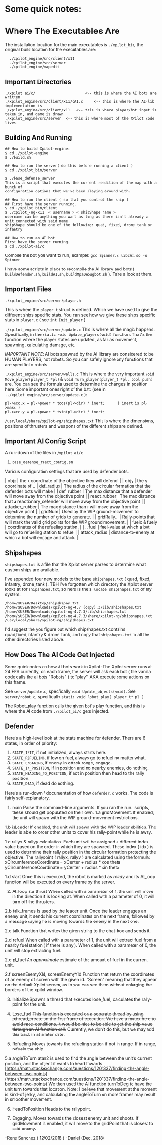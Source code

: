 # Some quick notes:
# Where The Executables Are

The installation location for the main executables is `./xpilot_bin`,
the original build location for the executables are:

```
  ./xpilot_engine/src/client/x11
  ./xpilot_engine/src/server
  ./xpilot_engine/mapedit
```

## Important Directories

```
./xpilot_ai/c/                       <-- this is where the AI bots are written
./xpilot_engine/src/client/x11/cAI.c     <-- this is where the AI-lib implementation is
./xpilot_engine/src/client/x11   <-- this is where player/bot input is taken in, and game is drawn
./xpilot_engine/src/server  <-- this is where most of the XPilot code lives
```

## Building And Running

```
## How to build Xpilot-engine:
$ cd ./xpilot-engine
$ ./build.sh

## How to run the server( do this before running a client )
$ cd ./xpilot_bin/server

$ ./base_defense_server
This is a script that executes the current rendition of the map with a bunch of 
configuration options that we've been playing around with.

## How to run the client ( so that you control the ship )
## First have the server running.
$ cd ./xpilot_bin/client
$ ./xpilot_-ng-x11  < username > < shipShape name >
username can be anything you want as long as there isn't already a unit connected with said name
shipShape should be one of the following: quad, fixed, drone_tank or infantry

## How to run an AI bot
First have the server running.
$ cd ./xpilot-ai/c

```

Compile the bot you want to run, example: `gcc Spinner.c libcAI.so -o Spinner`

I have some scripts in place to recompile the AI library and bots ( `buildDefender.sh`, `buildAI.sh`, `buildMpaDebugbot.sh` ). Take a look at them.

## Important Files

`./xpilot_engine/src/server/player.h`

This is where the `player_t` struct is defined. Which we have used to give the different 
ships specific stats. You can see how we give these ships specific stats in 
`player.c` ( see `int Init_player` ) 

`./xpilot_engine/src/server/update.c`
This is where all the magic happens. Specifically, in the `static void Update_players(void)` 
function. That's the function where the player states are updated, as far as movement, 
spawning, calculating damage, etc.

*IMPORTANT NOTE*: AI bots spawned by the AI library are considered to be HUMAN PLAYERS, not robots.
So you can safely ignore any functions that are specific to robots.

`./xpilot_engine/src/server/walls.c`
This is where the very important `void Move_player(player_t *pl)` & `void Turn_player(player_t *pl, bool push)` are.
You can see the formula used to determine the changes in position here.
Some important ones right of the bat:
(see in `../xpilot_engine/src/server/update.c` ): 

```
pl->acc.x = pl->power * tcos(pl->dir) / inert;      ( inert is pl->mass )
pl->acc.y = pl->power * tsin(pl->dir) / inert;
```

`/usr/local/share/xpilot-ng/shipshapes.txt`
This is where the dimensions, positions of thrusters and weapons of the different ships are defined.

## Important AI Config Script

A run-down of the files in `/xpilot_ai/c`

1. `base_defense_react_config.sh`

Various configuration settings that are used by defender bots. 

| objx | the x coordinate of the objective they will defend. |
| objy | the y coordinate of ..
| def_radius | The radius of the circular formation that the defender bots will make |
| def_rubber | The max distance that a defender will move away from the objective point |
| react_rubber | The max distance that a reactionary_defender will move away from the objective point |
| attacker_rubber | The max distance than r will move away from the objective point |
| gridNum | Used by the WIP ground-movement to determine the number of grids to generate. |
| gridRally... | Rally-points that will mark the valid grid points for the WIP ground movement. |
| fuelx & fuely | coordinates of the refueling station. |
| ...fuel | fuel-value at which a bot will go to refueling station to refuel |
| attack_radius | distance-to-enemy at which a bot will engage and attack. |

## Shipshapes

`shipshapes.txt` is a file that the Xpilot server parses to determine what custom 
ships are available.

I've appended four new models to the base `shipshapes.txt` ( quad, fixed, infantry, drone_tank ).
TBH I've forgotten which directory the Xpilot server looks at for `shipshapes.txt`, so here
is the `$ locate shipshapes.txt` of my system:

```
/home/$USER/Desktop/shipshapes.txt
/home/$USER/Downloads/xpilot-ng-4.7 (copy).3/lib/shipshapes.txt
/home/$USER/Downloads/xpilot-ng-4.7.3/lib/shipshapes.txt
/home/$USER/Downloads/xpilot-ng-4.7.3/share/xpilot-ng/shipshapes.txt
/usr/local/share/xpilot-ng/shipshapes.txt
```

I'd suggest the you figure out which shipshapes.txt contains quad,fixed,infantry & drone_tank, and 
copy that `shipshapes.txt` to all the other directories listed above.

## How Does The AI Code Get Injected

Some quick notes on how AI bots work in Xpilot:
The Xpilot server runs at 24 FPS currently, on each frame, the server will ask
each bot ( the vanilla code calls the ai bots "Robots" ) to "play", AKA execute 
some actions on this frame.

See `server/update.c`, specfically `void Update_objects(void)`.
See `server/robot.c`, specifically `static void Robot_play( player_t* pl )`

The Robot_play function calls the given bot's play function, and this is where the AI code from
`./xpilot_ai/c` gets injected.

## Defender

Here's a high-level look at the state machine for defender. There are 6 states, in order of priority:

1. `STATE_INIT`, if not initialized, always starts here.
2. `STATE_REFUELING`, if low on fuel, always go to refuel no matter what.
3. `STATE_ENGAGING`, if enemy in attack range, engage. 
4. `STATE_IN_POSITION`, if in position and no nearby enemies, do nothing. 
5. `STATE_HEADING_TO_POSITION`, if not in position then head to the rally position.
6. `STATE_DEAD`, if dead do nothing.

Here's a run-down / documentation of how `defender.c` works. The code is fairly self-explanatory.

1. main
Parse the command-line arguments. If you ran the run.. scripts, these should get populated on their own.
  1.a gridMovement. 
  If enabled, the unit will spawn with the WIP ground-movement restrictions.

  1.b isLeader
  If enabled, the unit will spawn with the WIP leader abilities. The leader is able to order other 
  units to cover his rally-point while he is away.

  1.c rallyx & rallyy calculation. 
  Each unit will be assigned a different index value based on the order in which they are spawned.
  These index ( idx ) is used to determine their rally position in the circular formation protecting
  the objective.
  The rallypoint ( rallyx, rallyy ) are calculated using the formula:
  xCircumferenceCoordinate = xCenter + radius * cos theta
  yCircumferenceCoordinate = yCenter + radius * sin theta

  1.d start
  Once this is executed, the robot is marked as *ready* and its AI_loop function will be executed on every 
  frame by the server.

2. AI_loop
  2.a thrust
  When called with a parameter of 1, the unit will move in the direction it is looking at.
  When called with a parameter of 0, it will turn off the thrusters.

  2.b talk_frames
  Is used by the leader unit. Once the leader engages an enemy unit, it sends his current coordinates 
  on the next frame, followed by a message saying he is moving towards the enemy in the next one.

  2.c talk
  Function that writes the given string to the chat-box and sends it.

  2.d refuel
  When called with a parameter of 1, the unit will extract fuel from a nearby fuel station ( if there is any ).
  When called with a parameter of 0, the unit will stop extracting fuel.

  2.e pl_fuel
  An *approximate* estimate of the amount of fuel in the current unit.

  2.f screenEnemyXId, screenEnemyYId
  Function that return the coordinates of an enemy of screen with the given id.
  "Screen" meaning that they appear on the default Xpilot screen, as in you can see them
  without enlarging the borders of the xpilot window.

3. Initialize
  Spawns a thread that executes lose_fuel, calculates the rally-point for the unit.

4. Lose_fuel 
  ~~This function is executed on a separate thread by using pthread_create on the first frame of execution.
  We have a mutex here to avoid race-conditions. It would be nice to be able to get the ship value
  through an AI function call.~~ Currently, we don't do this, but we may add 
  this back in at a later date.

5. Refueling
  Moves towards the refueling station if not in range. If in range, refuels the ship.

  5.a angleToTurn
  atan2 is used to find the angle between the unit's current position, and the object it wants to head 
  towards [https://math.stackexchange.com/questions/1201337/finding-the-angle-between-two-points](https://math.stackexchange.com/questions/1201337/finding-the-angle-between-two-points)
  We then used the AI function turnToDeg to have the unit turn towards that location. 
  Note: I believe that movement at the moment is kind-of jerky, and calculating the angleToTurn on more 
  frames may result in smoother movement.

6. HeadToPosition
  Heads to the rallypoint.

7. Engaging.
  Moves towards the closest enemy unit and shoots.
  If gridMovement is enabled, it will move to the gridPoint that is closest to said enemy.

-Rene Sanchez ( 12/02/2018 )
-Daniel (Dec. 2018)
